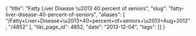 {
    "title": "Fatty Liver Disease \u2013 40 percent of seniors",
    "slug": "fatty-liver-disease-40-percent-of-seniors",
    "aliases": [
        "/Fatty+Liver+Disease+\u2013+40+percent+of+seniors+\u2013+Aug+2012",
        "/4852"
    ],
    "tiki_page_id": 4852,
    "date": "2013-12-04",
    "tags": []
}